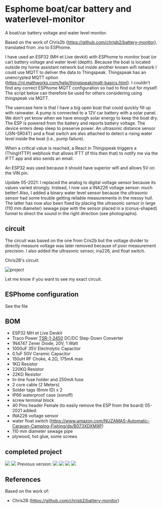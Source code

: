 # Esphome boat/car battery and waterlevel-monitor
A boat/car battery voltage and water level monitor.

Based on the work of Chris2b (https://github.com/chrisb2/battery-monitor), translated from .ino to ESPhome. 

I have used an ESP32 (MH et Live devkit) with ESPhome to monitor boat (or car) battery voltage and water level (depth). Because the boat is located outside my home assistant network but inside another known wifi network I could use MQTT to deliver the data to Thingspeak. Thingspeak has an unencrypted MQTT option (https://nl.mathworks.com/help/thingspeak/mqtt-basics.html). I couldn't find any correct ESPhome MQTT configuration so had to find out for myself. The script below can therefore be used for others considering using thingspeak via MQTT.

The usercase here is that I have a big open boat that could quickly fill up with rainwater. A pump is connected to a 12V car battery with a solar panel. We don't yet know when we have enough solar energy to keep the boat dry. The ESP is powered from the battery and reports battery voltage. The device enters deep sleep to preserve power. An ultrasonic distance sensor (JSN-SR04T) and a float switch are also attached to detect a rising water level inside the boat (i.e., pump failure).

When a critical value is reached, a React in Thingspeak triggers a (ThingHTTP) webhook that allows IFTT (if this then that) to notify me via the IFTT app and also sends an email.

An ESP32 was used because it should have superior wifi and allows 5V on the VIN pin.

Update 05-2021: I replaced the analog to digital voltage sensor because its values varied strongly. Instead, I now use a INA226 voltage sensor: much better! Also, I added a binary water level sensor because the ultrasonic sensor had some trouble getting reliable measurements in the messy hull. The latter has now also been fixed by placing the ultrasonic sensor in large (110 mm diameter) sewage pipe with the sensor placed in a (conus-shaped) funnel to direct the sound in the right direction (see photographs).

## circuit
The circuit was based on the one from Cris2b but the voltage divider to directly measure voltage was later removed because of poor measurement precision. I also added the ultrasonic sensor, ina226, and float switch.

Chris2B's circuit:

![project](battery-monitor%20circuit%20Chris2B.png?raw=true "Circuit")


Let me know if you want to see my exact circuit.

## ESPhome configuration

See the file

## BOM

* ESP32 MH et Live Devkit
* Traco Power [TSR-1-2450](docs/tsr1.pdf) DC/DC Step-Down Converter
* 1N4747 Zener Diode, 20V, 1 Watt
* 1000uF 35V Electrolytic Capacitor
* 0.1uF 50V Ceramic Capacitor
* 150uH RF Choke, 4.2&Omega;, 175mA max
* 1K&Omega; Resistor
* 220K&Omega; Resistor
* 22K&Omega; Resistor
* In-line fuse holder and 250mA fuse
* 2 core cable (2 Meters)
* Solder tags (6mm ID) x 2
* IP66 waterproof case (sonoff)
* screw terminal block
* 40 Pins header Female (to easily remove the ESP from the board)
05-2021 added:
* INA226 voltage sensor
* water float switch (https://www.amazon.com/NUZAMAS-Automatic-Caravan-Camping-Fishing/dp/B073XDXM9P)
* 110 mm diameter sewage pipe
* plywood, hot glue, some screws


## completed project

![](https://github.com/ESPmonster/Esphome-boat-battery-and-waterlevel-monitor/blob/main/20210430_101307.jpg?v=4&s=400)
![](https://github.com/ESPmonster/Esphome-boat-battery-and-waterlevel-monitor/blob/main/20210430_101206.jpg?v=4&s=400)
Previous version:
![](https://github.com/ESPmonster/Esphome-boat-battery-and-waterlevel-monitor/raw/main/20210306_152855.jpg?v=4&s=400)
![](https://github.com/ESPmonster/Esphome-boat-battery-and-waterlevel-monitor/raw/main/20210306_152841.jpg?v=4&s=400)
![](https://github.com/ESPmonster/Esphome-boat-battery-and-waterlevel-monitor/raw/main/20210306_153557.jpg?v=4&s=400)
![](https://github.com/ESPmonster/Esphome-boat-battery-and-waterlevel-monitor/raw/main/20210306_153755.jpg?v=4&s=400)


## References

Based on the work of:
* Chris2B (https://github.com/chrisb2/battery-monitor)
